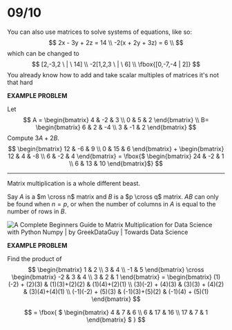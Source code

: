 # 09/10

You can also use matrices to solve systems of equations, like so: 
$$
2x - 3y + 2z = 14 \\ 
-2(x + 2y + 3z) = 6 \\
$$
which can be changed to 
$$
[2,-3,2 \ | \ 14] \\ 
-2[1,2,3 \ | \ 6] \\  
\fbox{[0,-7,-4 | 2]}
$$
You already know how to add and take scalar multiples of matrices it's not that hard 

**EXAMPLE PROBLEM**

Let 
$$
A = 
\begin{bmatrix}
4 & -2  & 3 \\
0 & 5 & 2
\end{bmatrix}
\\
B= 
\begin{bmatrix}
6 & 2 & -4 \\
3 & -1 & 2
\end{bmatrix}
$$
Compute $3A + 2B$. 
$$
\begin{bmatrix}
12 & -6 & 9 \\
0 & 15 & 6
\end{bmatrix} + 
\begin{bmatrix} 
12 & 4 & -8 \\
6 & -2 & 4
\end{bmatrix} = 
\fbox{$
\begin{bmatrix} 
24 & -2 & 1 \\
6 & 13 & 10
\end{bmatrix}$}
$$

---

Matrix multiplication is a whole different beast. 

Say $A$ is a $m \cross n$ matrix and $B$ is a $p \cross q$ matrix. $AB$ can only be found when $n=p$, or when the number of columns in $A$ is equal to the number of rows in $B$. 

![A Complete Beginners Guide to Matrix Multiplication for Data Science with  Python Numpy | by GreekDataGuy | Towards Data Science](https://miro.medium.com/max/1400/1*YGcMQSr0ge_DGn96WnEkZw.png)

**EXAMPLE PROBLEM** 

Find the product of 
$$
\begin{bmatrix}
1 & 2 \\
3 & 4 \\
-1 & 5
\end{bmatrix} \cross
\begin{bmatrix}
-2 & 3 & 4 \\
3 & 2 & 1
\end{bmatrix} = 
\begin{bmatrix} 
(1)(-2) + (2)(3) & (1)(3)+(2)(2) & (1)(4)+(2)(1) \\
(3)(-2) + (4)(3) & (3)(3) + (4)(2) & (3)(4)+(4)(1) \\
(-1)(-2) + (5)(3) & (-1)(3)+(5)(2) & (-1)(4) + (5)(1) 
\end{bmatrix}
$$

$$
= \fbox{
$
\begin{bmatrix}
4 & 7 & 6 \\
6 & 17 & 16 \\
17 & 7 & 1
\end{bmatrix}
$
}
$$



